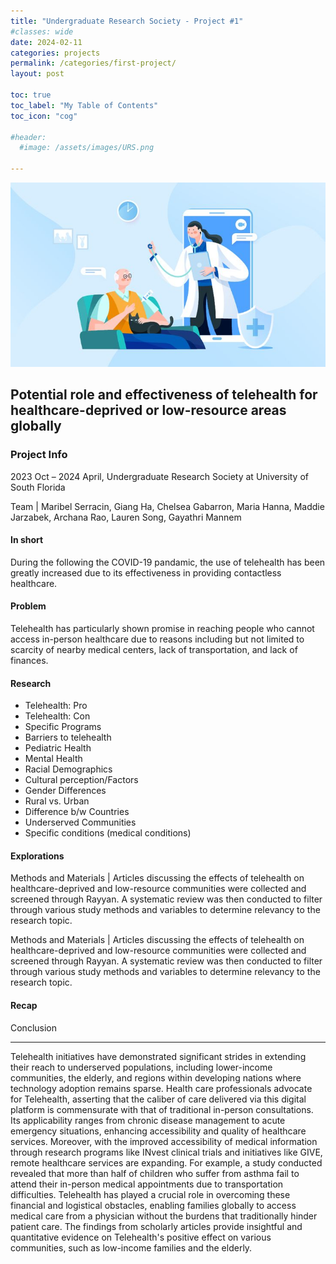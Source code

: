 ```yaml
---
title: "Undergraduate Research Society - Project #1"
#classes: wide
date: 2024-02-11
categories: projects
permalink: /categories/first-project/
layout: post

toc: true
toc_label: "My Table of Contents"
toc_icon: "cog"

#header:
  #image: /assets/images/URS.png

---
```


![Telehealth Header Image](/assets/images/telemedicine.jpg)

## Potential role and effectiveness of telehealth for healthcare-deprived or low-resource areas globally

### Project Info

2023 Oct – 2024 April, Undergraduate Research Society at University of South Florida 


Team | Maribel Serracin, Giang Ha, Chelsea Gabarron, Maria Hanna, Maddie Jarzabek, Archana Rao, Lauren Song, Gayathri Mannem

#### In short
During the following the COVID-19 pandamic, the use of telehealth has been greatly increased due to its effectiveness in providing contactless healthcare. 


#### Problem
Telehealth has particularly shown promise in reaching people who cannot access in-person healthcare due to reasons including but not limited to scarcity of nearby medical centers, lack of transportation, and lack of finances.

#### Research 
-	Telehealth: Pro 
-	Telehealth: Con
-	Specific Programs
-	Barriers to telehealth
-	Pediatric Health
-	Mental Health
-	Racial Demographics
-	Cultural perception/Factors
-	Gender Differences
-	Rural vs. Urban
-	Difference b/w Countries
-	Underserved Communities
-	Specific conditions (medical conditions)

#### Explorations

Methods and Materials | Articles discussing the effects of telehealth on healthcare-deprived and low-resource communities were collected and screened through Rayyan. A systematic review was then conducted to filter through various study methods and variables to determine relevancy to the research topic.


Methods and Materials | Articles discussing the effects of telehealth on
healthcare-deprived and low-resource communities
were collected and screened through Rayyan. A
systematic review was then conducted to filter
through various study methods and variables to
determine relevancy to the research topic.


#### Recap

Conclusion

----------

Telehealth initiatives have demonstrated significant strides
in extending their reach to underserved populations,
including lower-income communities, the elderly, and
regions within developing nations where technology
adoption remains sparse. Health care professionals
advocate for Telehealth, asserting that the caliber of care
delivered via this digital platform is commensurate with
that of traditional in-person consultations. Its applicability
ranges from chronic disease management to acute
emergency situations, enhancing accessibility and quality
of healthcare services. Moreover, with the improved
accessibility of medical information through research
programs like INvest clinical trials and initiatives like GIVE,
remote healthcare services are expanding. For example, a
study conducted revealed that more than half of children
who suffer from asthma fail to attend their in-person
medical appointments due to transportation difficulties.
Telehealth has played a crucial role in overcoming these
financial and logistical obstacles, enabling families globally
to access medical care from a physician without the
burdens that traditionally hinder patient care. The findings
from scholarly articles provide insightful and quantitative
evidence on Telehealth's positive effect on various
communities, such as low-income families and the elderly.
